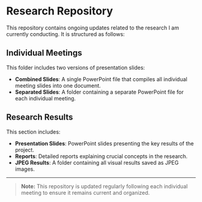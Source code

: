 # Research Repository

This repository contains ongoing updates related to the research I am currently conducting. It is structured as follows:

## Individual Meetings

This folder includes two versions of presentation slides:
- **Combined Slides**: A single PowerPoint file that compiles all individual meeting slides into one document.
- **Separated Slides**: A folder containing a separate PowerPoint file for each individual meeting.

## Research Results

This section includes:
- **Presentation Slides**: PowerPoint slides presenting the key results of the project.
- **Reports**: Detailed reports explaining crucial concepts in the research.
- **JPEG Results**: A folder containing all visual results saved as JPEG images.

---

>  **Note:** This repository is updated regularly following each individual meeting to ensure it remains current and organized.
